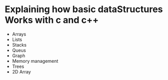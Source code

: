 # Explaining how basic dataStructures Works with c and c++

- Arrays
- Lists 
- Stacks
- Queus
- Graph
- Memory management
- Trees
- 2D Array